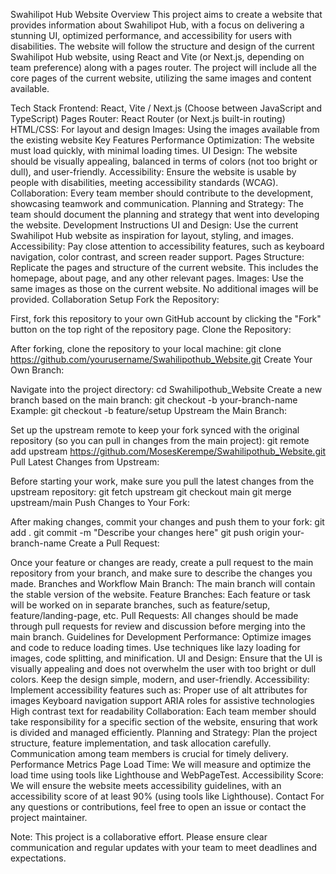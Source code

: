 Swahilipot Hub Website
Overview
This project aims to create a website that provides information about Swahilipot Hub, with a focus on delivering a stunning UI, optimized performance, and accessibility for users with disabilities. The website will follow the structure and design of the current Swahilipot Hub website, using React and Vite (or Next.js, depending on team preference) along with a pages router. The project will include all the core pages of the current website, utilizing the same images and content available.

Tech Stack
Frontend: React, Vite / Next.js (Choose between JavaScript and TypeScript)
Pages Router: React Router (or Next.js built-in routing)
HTML/CSS: For layout and design
Images: Using the images available from the existing website
Key Features
Performance Optimization: The website must load quickly, with minimal loading times.
UI Design: The website should be visually appealing, balanced in terms of colors (not too bright or dull), and user-friendly.
Accessibility: Ensure the website is usable by people with disabilities, meeting accessibility standards (WCAG).
Collaboration: Every team member should contribute to the development, showcasing teamwork and communication.
Planning and Strategy: The team should document the planning and strategy that went into developing the website.
Development Instructions
UI and Design: Use the current Swahilipot Hub website as inspiration for layout, styling, and images.
Accessibility: Pay close attention to accessibility features, such as keyboard navigation, color contrast, and screen reader support.
Pages Structure: Replicate the pages and structure of the current website. This includes the homepage, about page, and any other relevant pages.
Images: Use the same images as those on the current website. No additional images will be provided.
Collaboration Setup
Fork the Repository:

First, fork this repository to your own GitHub account by clicking the "Fork" button on the top right of the repository page.
Clone the Repository:

After forking, clone the repository to your local machine:
git clone https://github.com/yourusername/Swahilipothub_Website.git
Create Your Own Branch:

Navigate into the project directory:
cd Swahilipothub_Website
Create a new branch based on the main branch:
git checkout -b your-branch-name
Example: git checkout -b feature/setup
Upstream the Main Branch:

Set up the upstream remote to keep your fork synced with the original repository (so you can pull in changes from the main project):
git remote add upstream https://github.com/MosesKerempe/Swahilipothub_Website.git
Pull Latest Changes from Upstream:

Before starting your work, make sure you pull the latest changes from the upstream repository:
git fetch upstream
git checkout main
git merge upstream/main
Push Changes to Your Fork:

After making changes, commit your changes and push them to your fork:
git add .
git commit -m "Describe your changes here"
git push origin your-branch-name
Create a Pull Request:

Once your feature or changes are ready, create a pull request to the main repository from your branch, and make sure to describe the changes you made.
Branches and Workflow
Main Branch: The main branch will contain the stable version of the website.
Feature Branches: Each feature or task will be worked on in separate branches, such as feature/setup, feature/landing-page, etc.
Pull Requests: All changes should be made through pull requests for review and discussion before merging into the main branch.
Guidelines for Development
Performance: Optimize images and code to reduce loading times. Use techniques like lazy loading for images, code splitting, and minification.
UI and Design: Ensure that the UI is visually appealing and does not overwhelm the user with too bright or dull colors. Keep the design simple, modern, and user-friendly.
Accessibility: Implement accessibility features such as:
Proper use of alt attributes for images
Keyboard navigation support
ARIA roles for assistive technologies
High contrast text for readability
Collaboration: Each team member should take responsibility for a specific section of the website, ensuring that work is divided and managed efficiently.
Planning and Strategy: Plan the project structure, feature implementation, and task allocation carefully. Communication among team members is crucial for timely delivery.
Performance Metrics
Page Load Time: We will measure and optimize the load time using tools like Lighthouse and WebPageTest.
Accessibility Score: We will ensure the website meets accessibility guidelines, with an accessibility score of at least 90% (using tools like Lighthouse).
Contact
For any questions or contributions, feel free to open an issue or contact the project maintainer.

Note: This project is a collaborative effort. Please ensure clear communication and regular updates with your team to meet deadlines and expectations.